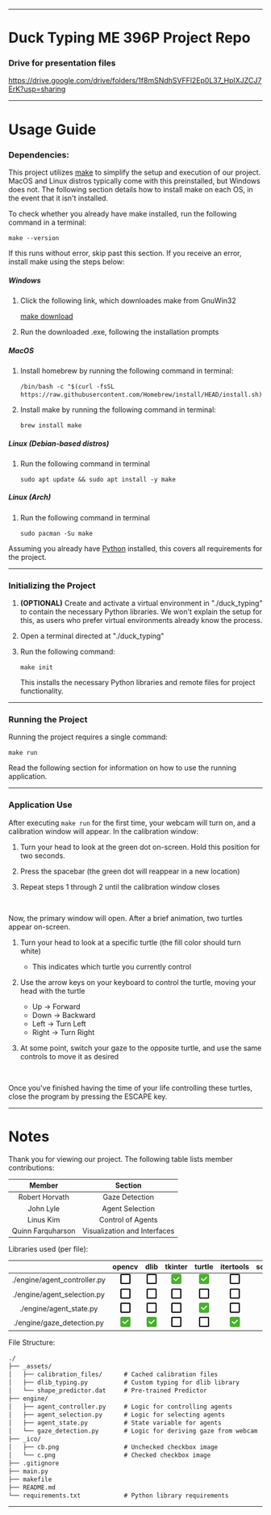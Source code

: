 ___
# Duck Typing ME 396P Project Repo

### Drive for presentation files
https://drive.google.com/drive/folders/1f8mSNdhSVFFl2Ep0L37_HpIXJZCJ7ErK?usp=sharing

___

# Usage Guide

### Dependencies:

This project utilizes [make](https://www.gnu.org/software/make/) to simplify the setup and execution of our project. MacOS and Linux distros typically come with this preinstalled, but Windows does not. The following section details how to install make on each OS, in the event that it isn't installed.

To check whether you already have make installed, run the following command in a terminal:

```shell
make --version
```

If this runs without error, skip past this section. If you receive an error, install make using the steps below:

##### Windows
1. Click the following link, which downloades make from GnuWin32

    [make download](https://sourceforge.net/projects/gnuwin32/files/make/3.81/make-3.81.exe/download?use_mirror=psychz&download=)

2. Run the downloaded .exe, following the installation prompts

##### MacOS
1. Install homebrew by running the following command in terminal:
    
    ```shell
    /bin/bash -c "$(curl -fsSL https://raw.githubusercontent.com/Homebrew/install/HEAD/install.sh)"
    ```

2. Install make by running the following command in terminal:

    ```shell
    brew install make
    ```

##### Linux (Debian-based distros)
1. Run the following command in terminal

    ```shell
    sudo apt update && sudo apt install -y make
    ```

##### Linux (Arch)
1. Run the following command in terminal

    ```shell
    sudo pacman -Su make
    ```

Assuming you already have [Python](https://www.python.org/downloads/) installed, this covers all requirements for the project.

___

### Initializing the Project

1. **(OPTIONAL)** Create and activate a virtual environment in "./duck_typing" to contain the necessary Python libraries. We won't explain the setup for this, as users who prefer virtual environments already know the process.

2. Open a terminal directed at "./duck_typing"

3. Run the following command:

    ```shell
    make init
    ```

    This installs the necessary Python libraries and remote files for project functionality.

___

### Running the Project

Running the project requires a single command:

```shell
make run
```

Read the following section for information on how to use the running application.

___

### Application Use

After executing ```make run``` for the first time, your webcam will turn on, and a calibration window will appear. In the calibration window: 

1. Turn your head to look at the green dot on-screen. Hold this position for two seconds.

2. Press the spacebar (the green dot will reappear in a new location)

3. Repeat steps 1 through 2 until the calibration window closes

<br>

Now, the primary window will open. After a brief animation, two turtles appear on-screen.

1. Turn your head to look at a specific turtle (the fill color should turn white)
    - This indicates which turtle you currently control

2. Use the arrow keys on your keyboard to control the turtle, moving your head with the turtle
    - Up $\rightarrow$ Forward
    - Down $\rightarrow$ Backward
    - Left $\rightarrow$ Turn Left
    - Right $\rightarrow$ Turn Right

3. At some point, switch your gaze to the opposite turtle, and use the same controls to move it as desired

<br>

Once you've finished having the time of your life controlling these turtles, close the program by pressing the ESCAPE key.

___
# Notes

Thank you for viewing our project. The following table lists member contributions:

<div align="center">

| Member | Section |
| :----: | :-----: |
| Robert Horvath | Gaze Detection |
| John Lyle | Agent Selection |
| Linus Kim | Control of Agents |
| Quinn Farquharson | Visualization and Interfaces |

</div>

Libraries used (per file):

<div align="center">

|                     | opencv |  dlib  | tkinter | turtle | itertools | screeninfo | numpy | threading | typing | dataclass |  json  |  OS   |
| :-----------------: | :----: | :----: | :-----: | :----: | :-------: | :--------: | :---: | :-------: | :----: | :-------: | :----: | :----: |
| ./engine/agent_controller.py |<img src="./_ico/cb.png" height=20px>|<img src="./_ico/cb.png" height=20px>|<img src="./_ico/c.png" height=20px>|<img src="./_ico/c.png" height=20px>|<img src="./_ico/cb.png" height=20px>|<img src="./_ico/cb.png" height=20px>|<img src="./_ico/c.png" height=20px>|<img src="./_ico/c.png" height=20px>|<img src="./_ico/c.png" height=20px>|<img src="./_ico/cb.png" height=20px>|<img src="./_ico/cb.png" height=20px>|<img src="./_ico/cb.png" height=20px>
| ./engine/agent_selection.py |<img src="./_ico/cb.png" height=20px>|<img src="./_ico/cb.png" height=20px>|<img src="./_ico/cb.png" height=20px>|<img src="./_ico/cb.png" height=20px>|<img src="./_ico/cb.png" height=20px>|<img src="./_ico/cb.png" height=20px>|<img src="./_ico/c.png" height=20px>|<img src="./_ico/cb.png" height=20px>|<img src="./_ico/cb.png" height=20px>|<img src="./_ico/cb.png" height=20px>|<img src="./_ico/cb.png" height=20px>|<img src="./_ico/cb.png" height=20px>
| ./engine/agent_state.py |<img src="./_ico/cb.png" height=20px>|<img src="./_ico/cb.png" height=20px>|<img src="./_ico/cb.png" height=20px>|<img src="./_ico/c.png" height=20px>|<img src="./_ico/cb.png" height=20px>|<img src="./_ico/cb.png" height=20px>|<img src="./_ico/cb.png" height=20px>|<img src="./_ico/cb.png" height=20px>|<img src="./_ico/c.png" height=20px>|<img src="./_ico/c.png" height=20px>|<img src="./_ico/cb.png" height=20px>|<img src="./_ico/cb.png" height=20px>
| ./engine/gaze_detection.py |<img src="./_ico/c.png" height=20px>|<img src="./_ico/c.png" height=20px>|<img src="./_ico/cb.png" height=20px>|<img src="./_ico/cb.png" height=20px>|<img src="./_ico/c.png" height=20px>|<img src="./_ico/c.png" height=20px>|<img src="./_ico/c.png" height=20px>|<img src="./_ico/cb.png" height=20px>|<img src="./_ico/c.png" height=20px>|<img src="./_ico/cb.png" height=20px>|<img src="./_ico/c.png" height=20px>|<img src="./_ico/c.png" height=20px>

</div>

File Structure:

```
./
├── _assets/
│   ├── calibration_files/      # Cached calibration files
│   ├── dlib_typing.py          # Custom typing for dlib library
│   └── shape_predictor.dat     # Pre-trained Predictor
├── engine/
│   ├── agent_controller.py     # Logic for controlling agents
│   ├── agent_selection.py      # Logic for selecting agents
│   ├── agent_state.py          # State variable for agents
│   └── gaze_detection.py       # Logic for deriving gaze from webcam
├── _ico/
│   ├── cb.png                  # Unchecked checkbox image
│   └── c.png                   # Checked checkbox image
├── .gitignore
├── main.py
├── makefile
├── README.md
└── requirements.txt            # Python library requirements
```
___